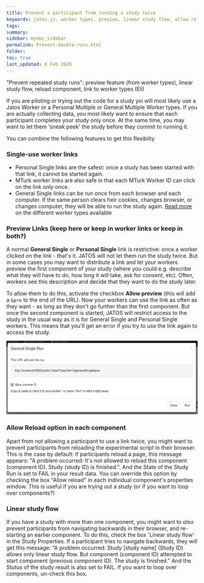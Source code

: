 ```yaml
---
title: Prevent a participant from running a study twice
keywords: jatos.js, worker types, preview, linear study flow, allow reload
tags:
summary:
sidebar: mydoc_sidebar
permalink: Prevent-double-runs.html
folder:
toc: true
last_updated: 8 Feb 2020
---
```


"Prevent repeated study runs": preview feature (from worker types), linear study flow, reload component, link to worker types (Eli)



If you are piloting or trying out the code for a study yoi will most likely use a Jatos Worker or a Personal Multiple 
or General Multiple Worker types. If you are actually collecting data, you most likely want to ensure that each participant 
completes your study only once. At the same time, you may want to let them 'sneak peek' the study before they commit to running it. 

You can combine the following features to get this flexibilty

### Single-use worker links

* Personal Single links are the safest: once a study has been started with that link, it cannot be started again. 
* MTurk worker links are also safe in that each MTurk Worker ID can click on the link only once.  
* General Single links can be run once from each browser and each computer. If the same person clears heir cookies, changes browser, or changes computer, they will be able to run the study again. 
[Read more](Worker-Types.html) on the different worker types available 


### Preview Links (keep here or keep in worker links or keep in both?)

A normal **General Single** or **Personal Single** link is restrictive: once a worker clicked on the link - that's it. JATOS will not let them run the study twice. But in some cases you may want to distribute a link and let your workers preview the first component of your study (where you could e.g. describe what they will have to do, how long it will take, ask for consent, etc). Often, workers see this description and decide that they want to do the study later.

To allow them to do this, activate the checkbox **Allow preview** (this will add a `&pre` to the end of the URL). Now your workers can use the link as often as they want - as long as they don't go further than the first component. But once the second component is started, JATOS will restrict access to the study in the usual way as it is for General Single and Personal Single workers. This means that you'll get an error if you try to use the link again to access the study.

![GUI Screenshot](images/preview_general_single_run.png)

### Allow Reload option in each component

Apart from not allowing a participant to use a link twice, you might want to prevent participants from reloading the experimental script in their browser. This is the case by default: if participants reload a page, this message appears: "A problem occurred:
It's not allowed to reload this component (component ID). Study (study ID) is finished.". And the State of the Study Run is set to FAIL in your result data. You can override this option by checking the box "Allow reload" in each individual component's properties window. This is useful if you are trying out a study (or if you want to loop over components?)

### Linear study flow

If you have a study with more than one component, you might want to *also* prevent participants from navigating backwards in their browser, and re-starting an earlier component. To do this, check the box 'Linear study flow' in the Study Properties. If a participant tries to navigate backwards, they will get this message: "A problem occurred: Study [study name] (Study ID) allows only linear study flow. But component (component ID) attempted to start component (previous component ID). The study is finished." And the Stutus of the study result is also set to FAIL. If you want to loop over components, un-check this box.    
